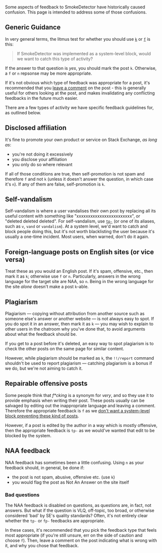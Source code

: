 Some aspects of feedback to SmokeDetector have historically caused confusion. This page is intended to address some of those confusions.

## Generic Guidance
In very general terms, the litmus test for whether you should use [`k`](Commands#silent-mode-and-aliases) or [`f`](Commands#silent-mode-and-aliases) is this:

> If SmokeDetector was implemented as a system-level block, would we want to catch this type of activity?

If the answer to that question is *yes*, you should mark the post `k`. Otherwise, a `f` or `n` repsonse may be more appropriate.

If it's not obvious which type of feedback was appropriate for a post, it's recommended that you [leave a comment](Comments) on the post - this is generally useful for others looking at the post, and makes invalidating any conflicting feedbacks in the future much easier.

There are a few types of activity we have specific feedback guidelines for, as outlined below.

## Disclosed affiliation
It's fine to promote your own product or service on Stack Exchange, *as long as*:

- you're not doing it excessively
- you disclose your affiliation
- you only do so where relevant

If all of those conditions are true, then self-promotion is not spam and therefore `f` and not `k` (unless it doesn't answer the question, in which case it's `n`). If any of them are false, self-promotion is `k`.

## Self-vandalism
Self-vandalism is where a user vandalises their own post by replacing all its useful content with something like "xxxxxxxxxxxxxxxxxxxxxxxx", or "deleted deleted deleted". For self-vandalism, use [`tp-`](Commands#privileged-commands-as-reply) (or one of its aliases, such as `v`, `vand` or `vandalism`). At a system level, we'd want to catch and block people doing this, but it's not worth blacklisting the user because it's usually a one-time incident. Most users, when warned, don't do it again.

## Foreign-language posts on English sites (or vice versa)
Treat these as you would an English post. If it's spam, offensive, etc., then mark it as `k`; otherwise use `f` or `n`. Particularly, answers in the wrong language for the target site are NAA, so `n`. Being in the wrong language for the site *alone* doesn't make a post `k`-able.

## Plagiarism
Plagiarism — copying without attribution from another source such as someone else's answer or another website — is not always easy to spot. If you do spot it in an answer, then mark it as `k` — you may wish to explain to other users in the chatroom why you've done that, to avoid arguments about what the feedback should be.

If you get to a post before it's deleted, an easy way to spot plagiarism is to check the other posts on the same page for similar content.

However, while plagiarism should be marked as `k`, the `!!/report` command shouldn't be used to report plagiarism — catching plagiarism is a bonus if we do, but we're not aiming to catch it.

## Repairable offensive posts
Some people think that *f\*cking* is a synonym for *very*, and so they use it to provide emphasis when writing their post. These posts usually can be salvaged by editing out the inappropriate language and leaving a comment. Therefore the appropriate feedback is `f` as we [don't want a system-level block preventing these kind of posts](https://github.com/Charcoal-SE/SmokeDetector/issues/995#issuecomment-319727732).

However, if a post is edited by the author in a way which is mostly offensive, then the appropriate feedback is `tp-` as we would've wanted that edit to be blocked by the system.

## NAA feedback
NAA feedback has sometimes been a little confusing. Using `n` as your feedback should, in general, be done if:

- the post is not spam, abusive, offensive etc. (use `k`)
- you would flag the post as Not An Answer on the site itself

### Bad questions

The NAA feedback is disabled on questions, as questions are, in fact, not answers. But what if the question is VLQ, off-topic, too broad, or otherwise considered 'bad' by SE's quality standards? Often, it's not entirely clear whether the `tp-` or `fp-` feedbacks are appropriate. 

In these cases, it's recommended that you pick the feedback type that feels most appropriate (if you're still unsure, err on the side of caution and choose `f`). Then, leave a comment on the post indicating what is wrong with it, and why you chose that feedback.